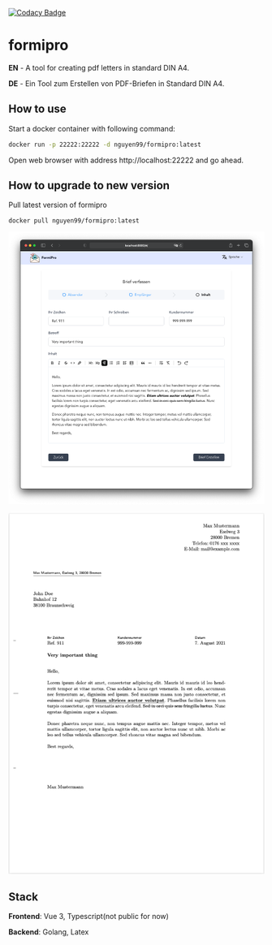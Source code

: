 [![Codacy Badge](https://app.codacy.com/project/badge/Grade/0ef71e1cebac40a3bb751d6231680cb2)](https://www.codacy.com/gh/quangnguyen/formipro/dashboard?utm_source=github.com&amp;utm_medium=referral&amp;utm_content=quangnguyen/formipro&amp;utm_campaign=Badge_Grade)

# formipro

**EN** - A tool for creating pdf letters in standard DIN A4.

**DE** - Ein Tool zum Erstellen von PDF-Briefen in Standard DIN A4.

## How to use

Start a docker container with following command:

```bash
docker run -p 22222:22222 -d nguyen99/formipro:latest
```

Open web browser with address http://localhost:22222 and go ahead.

## How to upgrade to new version

Pull latest version of formipro

```bash
docker pull nguyen99/formipro:latest
```

![formipro screenshot](formipro.png "formipro")

![DIN A4 Letter](DINA4Letter.png "DIN A4 Letter")

## Stack
**Frontend**: Vue 3, Typescript(not public for now)

**Backend**: Golang, Latex
